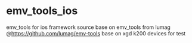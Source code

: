 # emv_tools_ios
emv_tools for ios framework
source base on emv_tools from lumag @https://github.com/lumag/emv-tools
base on xgd k200 devices for test

